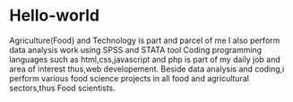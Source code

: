 # Hello-world
Agriculture(Food) and Technology is part and parcel of me
I also perform data analysis work using SPSS and STATA tool
Coding programming languages such as html,css,javascript and php is part of my daily job and area of interest thus,web developement.
Beside data analysis and coding,i perform various food science projects in all food and agricultural sectors,thus Food scientists.
